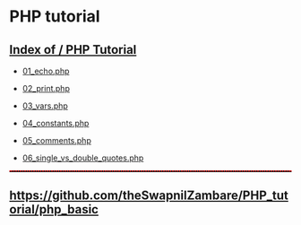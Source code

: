 # PHP tutorial


##  <a href="https://theswapnilzambare.github.io/PHP_tutorial">Index of / PHP Tutorial</a>

- <a href="https://github.com/theSwapnilZambare/PHP_tutorial/blob/main/php_basic/01_echo.php" target="_blank">01_echo.php</a>

- <a href="https://github.com/theSwapnilZambare/PHP_tutorial/blob/main/php_basic/02_print.php" target="_blank">02_print.php</a>

- <a href="https://github.com/theSwapnilZambare/PHP_tutorial/blob/main/php_basic/03_vars.php" target="_blank">03_vars.php</a>

- <a href="https://github.com/theSwapnilZambare/PHP_tutorial/blob/main/php_basic/04_constants.php" target="_blank">04_constants.php</a>

- <a href="https://github.com/theSwapnilZambare/PHP_tutorial/blob/main/php_basic/05_comments.php" target="_blank">05_comments.php</a>

- <a href="https://github.com/theSwapnilZambare/PHP_tutorial/blob/main/php_basic/06_single_vs_double_quotes.php" target="_blank">06_single_vs_double_quotes.php</a>






<hr style="border-top: 2px dotted red;">


## <a href="https://github.com/theSwapnilZambare/PHP_tutorial/tree/main/php_basic" target="_blank">https://github.com/theSwapnilZambare/PHP_tutorial/php_basic</a>
